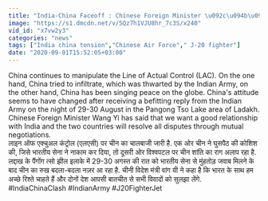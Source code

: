 ```yaml
---
title: "India-China Faceoff : Chinese Foreign Minister \u092c\u094b\u0932\u0947,\u092c\u093e\u0924\u091a\u0940\u0924 \u0938\u0947 \u0938\u0941\u0932\u091d\u093e\u090f\u0902\u0917\u0947 \u0935\u093f\u0935\u093e\u0926 \u0935\u0928\u0907\u0902\u0921\u093f\u092f\u093e \u0939\u093f\u0902\u0926\u0940"
image: "https://s1.dmcdn.net/v/SQz7h1VJU8hr_7c3S/x240"
vid_id: "x7vw2y3"
categories: "news"
tags: ["India china tension","Chinese Air Force"," J-20 fighter"]
date: "2020-09-01T15:52:05+03:00"
---
```

China continues to manipulate the Line of Actual Control (LAC). On the one hand, China tried to infiltrate, which was thwarted by the Indian Army, on the other hand, China has been singing peace on the globe. China's attitude seems to have changed after receiving a befitting reply from the Indian Army on the night of 29-30 August in the Pangong Tso Lake area of ​​Ladakh. Chinese Foreign Minister Wang Yi has said that we want a good relationship with India and the two countries will resolve all disputes through mutual negotiations.   <br>लाइन ऑफ एक्चुअल कंट्रोल (एलएसी) पर चीन का चालबाजी जारी है. एक ओर चीन ने घुसपैठ की कोशिश की, जिसे भारतीय सेना ने नाकाम कर दिया, तो दूसरी ओर विश्वपटल पर चीन शांति का राग अलाप रहा है. लद्दाख के पैंगोंग त्सो झील इलाके  में 29-30 अगस्त की रात को भारतीय सेना से मुंहतोड़ जवाब मिलने के बाद चीन का रुख बदला-बदला नज़र आ रहा है. चीनी विदेश मंत्री वांग यी ने कहा है कि भारत के साथ हम अच्छे रिश्ते चाहते हैं और दोनों देश आपसी बातचीत से सभी विवादों को सुलझा लेंगे.   <br>#IndiaChinaClash #IndianArmy #J20FighterJet
